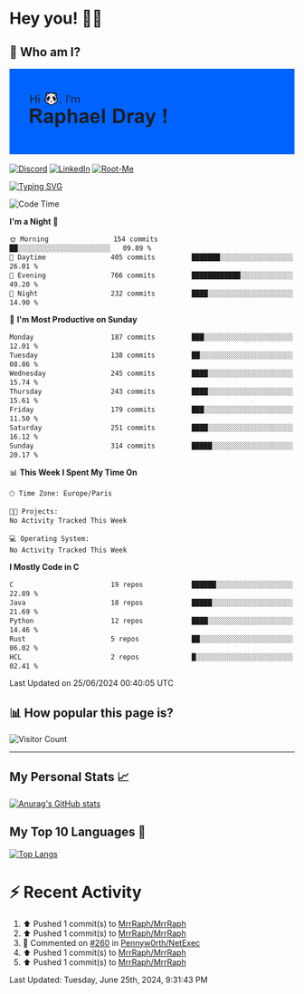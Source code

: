 # **Hey you! 👋🏼**

## **🔎 Who am I?**

<img src="https://github.com/MrrRaph/MrrRaph/blob/master/header.png?raw=true">

[![Discord](https://img.shields.io/badge/Discord-7289DA?style=for-the-badge&logo=discord&logoColor=white
)](https://discordapp.com/users/MrRaph#4214/)
[![LinkedIn](https://img.shields.io/badge/LinkedIn-0077B5?style=for-the-badge&logo=linkedin&logoColor=white)](https://www.linkedin.com/in/raphaeldray/)
[![Root-Me](https://img.shields.io/badge/dynamic/json?color=yellowgreen&label=Root-me%20Score&query=score&style=for-the-badge&url=https://raw.githubusercontent.com/MrrRaph/MrrRaph/master/root-me-stats.json&logoColor=white)](https://www.root-me.org/PandHacker)


[![Typing SVG](https://readme-typing-svg.herokuapp.com?font=glory&size=23&multiline=true&height=65&lines=CyberSecurity+Engineer+%F0%9F%92%BB;Freelance+Fullstack+Developer)](https://git.io/typing-svg)

<!--START_SECTION:waka-->
![Code Time](http://img.shields.io/badge/Code%20Time-0%20secs-blue)

**I'm a Night 🦉** 

```text
🌞 Morning                154 commits         ██░░░░░░░░░░░░░░░░░░░░░░░   09.89 % 
🌆 Daytime                405 commits         ███████░░░░░░░░░░░░░░░░░░   26.01 % 
🌃 Evening                766 commits         ████████████░░░░░░░░░░░░░   49.20 % 
🌙 Night                  232 commits         ████░░░░░░░░░░░░░░░░░░░░░   14.90 % 
```
📅 **I'm Most Productive on Sunday** 

```text
Monday                   187 commits         ███░░░░░░░░░░░░░░░░░░░░░░   12.01 % 
Tuesday                  138 commits         ██░░░░░░░░░░░░░░░░░░░░░░░   08.86 % 
Wednesday                245 commits         ████░░░░░░░░░░░░░░░░░░░░░   15.74 % 
Thursday                 243 commits         ████░░░░░░░░░░░░░░░░░░░░░   15.61 % 
Friday                   179 commits         ███░░░░░░░░░░░░░░░░░░░░░░   11.50 % 
Saturday                 251 commits         ████░░░░░░░░░░░░░░░░░░░░░   16.12 % 
Sunday                   314 commits         █████░░░░░░░░░░░░░░░░░░░░   20.17 % 
```


📊 **This Week I Spent My Time On** 

```text
🕑︎ Time Zone: Europe/Paris

🐱‍💻 Projects: 
No Activity Tracked This Week

💻 Operating System: 
No Activity Tracked This Week
```

**I Mostly Code in C** 

```text
C                        19 repos            ██████░░░░░░░░░░░░░░░░░░░   22.89 % 
Java                     18 repos            █████░░░░░░░░░░░░░░░░░░░░   21.69 % 
Python                   12 repos            ████░░░░░░░░░░░░░░░░░░░░░   14.46 % 
Rust                     5 repos             ██░░░░░░░░░░░░░░░░░░░░░░░   06.02 % 
HCL                      2 repos             █░░░░░░░░░░░░░░░░░░░░░░░░   02.41 % 
```




 Last Updated on 25/06/2024 00:40:05 UTC
<!--END_SECTION:waka-->

## **📊 How popular this page is?**

![Visitor Count](https://profile-counter.glitch.me/MrrRaph/count.svg)

---

## **My Personal Stats 📈**

[![Anurag's GitHub stats](https://github-readme-stats.vercel.app/api?username=mrrraph&count_private=true&show_icons=true&title_color=fff&text_color=fff&bg_color=30,36d1dc,904e95)](https://github.com/anuraghazra/github-readme-stats)

## **My Top 10 Languages 📣**

[![Top Langs](https://github-readme-stats.vercel.app/api/top-langs/?username=mrrraph&langs_count=10&layout=compact&hide=html,css&hide_title=true)](https://github.com/anuraghazra/github-readme-stats)


# **⚡ Recent Activity**

<!--RECENT_ACTIVITY:start-->
1. ⬆️ Pushed 1 commit(s) to [MrrRaph/MrrRaph](https://github.com/MrrRaph/MrrRaph)<br>
2. ⬆️ Pushed 1 commit(s) to [MrrRaph/MrrRaph](https://github.com/MrrRaph/MrrRaph)<br>
3. 💬 Commented on [#260](https://github.com/Pennyw0rth/NetExec/pull/260#issuecomment-2185220513) in [Pennyw0rth/NetExec](https://github.com/Pennyw0rth/NetExec)<br>
4. ⬆️ Pushed 1 commit(s) to [MrrRaph/MrrRaph](https://github.com/MrrRaph/MrrRaph)<br>
5. ⬆️ Pushed 1 commit(s) to [MrrRaph/MrrRaph](https://github.com/MrrRaph/MrrRaph)<br>
<!--RECENT_ACTIVITY:end-->
<!--RECENT_ACTIVITY:last_update-->
Last Updated: Tuesday, June 25th, 2024, 9:31:43 PM
<!--RECENT_ACTIVITY:last_update_end-->
